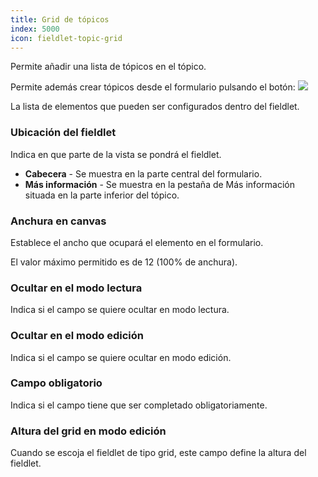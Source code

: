 ```yaml
---
title: Grid de tópicos
index: 5000
icon: fieldlet-topic-grid
---
```


Permite añadir una lista de tópicos en el tópico.

Permite además crear tópicos desde el formulario pulsando el botón: <img src="/static/images/icons/add.svg" />

La lista de elementos que pueden ser configurados dentro del fieldlet.

### Ubicación del fieldlet

Indica en que parte de la vista se pondrá el fieldlet.

- **Cabecera** - Se muestra en la parte central del formulario.
- **Más información** - Se muestra en la pestaña de Más información situada en la parte inferior del tópico.

### Anchura en canvas

Establece el ancho que ocupará el elemento en el formulario.

El valor máximo permitido es de 12 (100% de anchura).

### Ocultar en el modo lectura

Indica si el campo se quiere ocultar en modo lectura.

### Ocultar en el modo edición
Indica si el campo se quiere ocultar en modo edición.

### Campo obligatorio

Indica si el campo tiene que ser completado obligatoriamente.

### Altura del grid en modo edición

Cuando se escoja el fieldlet de tipo grid, este campo define la altura del fieldlet.
